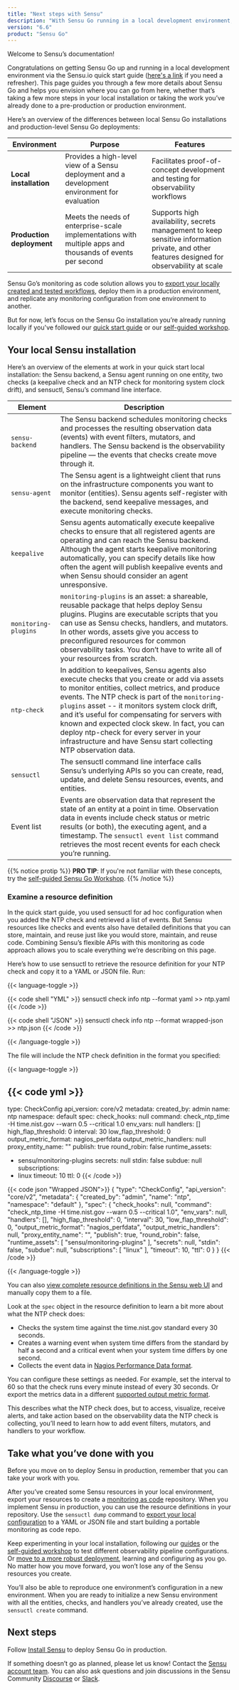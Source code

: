 ```yaml
---
title: "Next steps with Sensu"
description: "With Sensu Go running in a local development environment, read this page to envision where you can go from here. Take a few more steps in your local installation, take the work you’ve already done to a pre-production or production environment, or learn more in our Sensu Go workshop."
version: "6.6"
product: "Sensu Go"
---
```


Welcome to Sensu’s documentation!

Congratulations on getting Sensu Go up and running in a local development environment via the Sensu.io quick start guide ([here's a link][1] if you need a refresher).
This page guides you through a few more details about Sensu Go and helps you envision where you can go from here, whether that’s taking a few more steps in your local installation or taking the work you’ve already done to a pre-production or production environment.

Here’s an overview of the differences between local Sensu Go installations and production-level Sensu Go deployments:

Environment | Purpose | Features
----------- | ------- | --------
**Local installation** | Provides a high-level view of a Sensu deployment and a development environment for evaluation | Facilitates proof-of-concept development and testing for observability workflows
**Production deployment** | Meets the needs of enterprise-scale implementations with multiple apps and thousands of events per second | Supports high availability, secrets management to keep sensitive information private, and other features designed for observability at scale

Sensu Go’s monitoring as code solution allows you to [export your locally created and tested workflows][2], deploy them in a production environment, and replicate any monitoring configuration from one environment to another.

But for now, let’s focus on the Sensu Go installation you’re already running locally if you've followed our [quick start guide][1] or our [self-guided workshop][3].

## Your local Sensu installation

Here’s an overview of the elements at work in your quick start local installation: the Sensu backend, a Sensu agent running on one entity, two checks (a keepalive check and an NTP check for monitoring system clock drift), and sensuctl, Sensu’s command line interface.

Element | Description
------- | -----------
`sensu-backend` | The Sensu backend schedules monitoring checks and processes the resulting observation data (events) with event filters, mutators, and handlers. The Sensu backend is the observability pipeline &mdash; the events that checks create move through it.
`sensu-agent` | The Sensu agent is a lightweight client that runs on the infrastructure components you want to monitor (entities). Sensu agents self-register with the backend, send keepalive messages, and execute monitoring checks.
`keepalive` | Sensu agents automatically execute keepalive checks to ensure that all registered agents are operating and can reach the Sensu backend. Although the agent starts keepalive monitoring automatically, you can specify details like how often the agent will publish keepalive events and when Sensu should consider an agent unresponsive. 
`monitoring-plugins` | `monitoring-plugins` is an asset: a shareable, reusable package that helps deploy Sensu plugins. Plugins are executable scripts that you can use as Sensu checks, handlers, and mutators. In other words, assets give you access to preconfigured resources for common observability tasks. You don’t have to write all of your resources from scratch.
`ntp-check` | In addition to keepalives, Sensu agents also execute checks that you create or add via assets to monitor entities, collect metrics, and produce events. The NTP check is part of the `monitoring-plugins` asset -- it monitors system clock drift, and it’s useful for compensating for servers with known and expected clock skew. In fact, you can deploy ntp-check for every server in your infrastructure and have Sensu start collecting NTP observation data.
`sensuctl` | The sensuctl command line interface calls Sensu’s underlying APIs so you can create, read, update, and delete Sensu resources, events, and entities.
Event list | Events are observation data that represent the state of an entity at a point in time. Observation data in events include check status or metric results (or both), the executing agent, and a timestamp. The `sensuctl event list` command retrieves the most recent events for each check you’re running.

{{% notice protip %}}
**PRO TIP**: If you're not familiar with these concepts, try the [self-guided Sensu Go Workshop](https://github.com/sensu/sensu-go-workshop).
{{% /notice %}}

### Examine a resource definition

In the quick start guide, you used sensuctl for ad hoc configuration when you added the NTP check and retrieved a list of events.
But Sensu resources like checks and events also have detailed definitions that you can store, maintain, and reuse just like you would store, maintain, and reuse code.
Combining Sensu’s flexible APIs with this monitoring as code approach allows you to scale everything we’re describing on this page.

Here’s how to use sensuctl to retrieve the resource definition for your NTP check and copy it to a YAML or JSON file.
Run:

{{< language-toggle >}}

{{< code shell "YML" >}}
sensuctl check info ntp --format yaml >> ntp.yaml
{{< /code >}}

{{< code shell "JSON" >}}
sensuctl check info ntp --format wrapped-json >> ntp.json
{{< /code >}}

{{< /language-toggle >}}

The file will include the NTP check definition in the format you specified:

{{< language-toggle >}}

{{< code yml >}}
---
type: CheckConfig
api_version: core/v2
metadata:
  created_by: admin
  name: ntp
  namespace: default
spec:
  check_hooks: null
  command: check_ntp_time -H time.nist.gov --warn 0.5 --critical 1.0
  env_vars: null
  handlers: []
  high_flap_threshold: 0
  interval: 30
  low_flap_threshold: 0
  output_metric_format: nagios_perfdata
  output_metric_handlers: null
  proxy_entity_name: ""
  publish: true
  round_robin: false
  runtime_assets:
  - sensu/monitoring-plugins
  secrets: null
  stdin: false
  subdue: null
  subscriptions:
  - linux
  timeout: 10
  ttl: 0
{{< /code >}}

{{< code json "Wrapped JSON">}}
{
  "type": "CheckConfig",
  "api_version": "core/v2",
  "metadata": {
    "created_by": "admin",
    "name": "ntp",
    "namespace": "default"
  },
  "spec": {
    "check_hooks": null,
    "command": "check_ntp_time -H time.nist.gov --warn 0.5 --critical 1.0",
    "env_vars": null,
    "handlers": [],
    "high_flap_threshold": 0,
    "interval": 30,
    "low_flap_threshold": 0,
    "output_metric_format": "nagios_perfdata",
    "output_metric_handlers": null,
    "proxy_entity_name": "",
    "publish": true,
    "round_robin": false,
    "runtime_assets": [
      "sensu/monitoring-plugins"
    ],
    "secrets": null,
    "stdin": false,
    "subdue": null,
    "subscriptions": [
      "linux"
    ],
    "timeout": 10,
    "ttl": 0
  }
}
{{< /code >}}

{{< /language-toggle >}}

You can also [view complete resource definitions in the Sensu web UI][14] and manually copy them to a file.

Look at the `spec` object in the resource definition to learn a bit more about what the NTP check does:

- Checks the system time against the time.nist.gov standard every 30 seconds.
- Creates a warning event when system time differs from the standard by half a second and a critical event when your system time differs by one second.
- Collects the event data in [Nagios Performance Data format][4].

You can configure these settings as needed.
For example, set the interval to 60 so that the check runs every minute instead of every 30 seconds.
Or export the metrics data in a different [supported output metric format][5].

This describes what the NTP check does, but to access, visualize, receive alerts, and take action based on the observability data the NTP check is collecting, you’ll need to learn how to add event filters, mutators, and handlers to your workflow.

## Take what you’ve done with you

Before you move on to deploy Sensu in production, remember that you can take your work with you.

After you’ve created some Sensu resources in your local environment, export your resources to create a [monitoring as code][6] repository.
When you implement Sensu in production, you can use the resource definitions in your repository.
Use the `sensuctl dump` command to [export your local configuration][7] to a YAML or JSON file and start building a portable monitoring as code repo.

Keep experimenting in your local installation, following our [guides][8] or the [self-guided workshop][3] to test different observability pipeline configurations.
Or [move to a more robust deployment][9], learning and configuring as you go.
No matter how you move forward, you won’t lose any of the Sensu resources you create.

You’ll also be able to reproduce one environment’s configuration in a new environment.
When you are ready to initialize a new Sensu environment with all the entities, checks, and handlers you’ve already created, use the `sensuctl create` command.

## Next steps

Follow [Install Sensu][9] to deploy Sensu Go in production.

If something doesn’t go as planned, please let us know!
Contact the [Sensu account team][11].
You can also ask questions and join discussions in the Sensu Community [Discourse][12] or [Slack][13].


[1]: https://sensu.io/get-started
[2]: #take-what-youve-done-with-you
[3]: https://github.com/sensu/sensu-go-workshop
[4]: https://assets.nagios.com/downloads/nagioscore/docs/nagioscore/3/en/perfdata.html
[5]: ../observability-pipeline/observe-schedule/metrics/#supported-output-metric-formats
[6]: ../operations/monitoring-as-code/
[7]: ../operations/monitoring-as-code/#export-existing-resources 
[8]: ../guides/
[9]: ../operations/deploy-sensu/install-sensu/
[10]: ../operations/deploy-sensu/deployment-architecture/
[11]: https://sensu.io/contact
[12]: https://discourse.sensu.io
[13]: https://sensucommunity.slack.com
[14]: ../web-ui/view-manage-resources/#view-resource-data-in-the-web-ui
